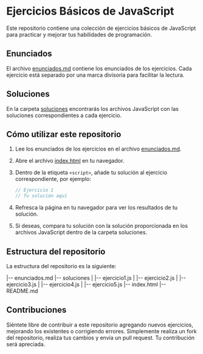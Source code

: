 # Ejercicios Básicos de JavaScript

Este repositorio contiene una colección de ejercicios básicos de JavaScript para practicar y mejorar tus habilidades de programación.

## Enunciados

El archivo [enunciados.md](enunciados.md) contiene los enunciados de los ejercicios. Cada ejercicio está separado por una marca divisoria para facilitar la lectura.

## Soluciones

En la carpeta [soluciones](soluciones/) encontrarás los archivos JavaScript con las soluciones correspondientes a cada ejercicio.

## Cómo utilizar este repositorio

1. Lee los enunciados de los ejercicios en el archivo [enunciados.md](enunciados.md).
2. Abre el archivo [index.html](index.html) en tu navegador.
3. Dentro de la etiqueta `<script>`, añade tu solución al ejercicio correspondiente, por ejemplo:

   ```javascript
   // Ejercicio 1
   // Tu solución aquí
   ```
4. Refresca la página en tu navegador para ver los resultados de tu solución.
5. Si deseas, compara tu solución con la solución proporcionada en los archivos JavaScript dentro de la carpeta soluciones.

## Estructura del repositorio
La estructura del repositorio es la siguiente:

|-- enunciados.md
|-- soluciones
|   |-- ejercicio1.js
|   |-- ejercicio2.js
|   |-- ejercicio3.js
|   |-- ejercicio4.js
|   |-- ejercicio5.js
|-- index.html
|-- README.md

## Contribuciones
Siéntete libre de contribuir a este repositorio agregando nuevos ejercicios, mejorando los existentes o corrigiendo errores. Simplemente realiza un fork del repositorio, realiza tus cambios y envía un pull request. Tu contribución será apreciada.